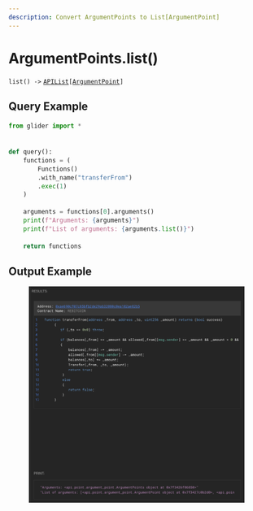 ```yaml
---
description: Convert ArgumentPoints to List[ArgumentPoint]
---
```


# ArgumentPoints.list()

`list() ->` [`APIList`](../../iterables/apilist.md)`[`[`ArgumentPoint`](../argumentpoint.md)`]`

## Query Example

```python
from glider import *


def query():
    functions = (
        Functions()
        .with_name("transferFrom")
        .exec(1)
    )

    arguments = functions[0].arguments()
    print(f"Arguments: {arguments}")
    print(f"List of arguments: {arguments.list()}")

    return functions
```

## Output Example

<figure><img src="../../../.gitbook/assets/image (33).png" alt=""><figcaption></figcaption></figure>
